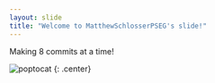 ```yaml
---
layout: slide
title: "Welcome to MatthewSchlosserPSEG's slide!"
---
```


Making 8 commits at a time!

![poptocat](https://octodex.github.com/images/poptocat.png)
{: .center}

